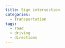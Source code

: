 ```yaml
---
title: Sign intersection
categories:
  - Transportation
tags:
  - road
  - driving
  - directions
---
```

